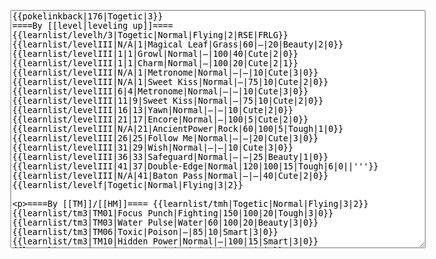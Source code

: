 </p><textarea readonly="" accesskey="," id="wpTextbox1" cols="80" rows="25" style="" class="mw-editfont-monospace" lang="en" dir="ltr" name="wpTextbox1">{{pokelinkback|176|Togetic|3}}
====By [[level|leveling up]]====
{{learnlist/levelh/3|Togetic|Normal|Flying|2|RSE|FRLG}}
{{learnlist/levelIII|N/A|1|Magical Leaf|Grass|60|—|20|Beauty|2|0}}
{{learnlist/levelIII|1|1|Growl|Normal|—|100|40|Cute|2|0}}
{{learnlist/levelIII|1|1|Charm|Normal|—|100|20|Cute|2|1}}
{{learnlist/levelIII|N/A|1|Metronome|Normal|—|—|10|Cute|3|0}}
{{learnlist/levelIII|N/A|1|Sweet Kiss|Normal|—|75|10|Cute|2|0}}
{{learnlist/levelIII|6|4|Metronome|Normal|—|—|10|Cute|3|0}}
{{learnlist/levelIII|11|9|Sweet Kiss|Normal|—|75|10|Cute|2|0}}
{{learnlist/levelIII|16|13|Yawn|Normal|—|—|10|Cute|2|0}}
{{learnlist/levelIII|21|17|Encore|Normal|—|100|5|Cute|2|0}}
{{learnlist/levelIII|N/A|21|AncientPower|Rock|60|100|5|Tough|1|0}}
{{learnlist/levelIII|26|25|Follow Me|Normal|—|—|20|Cute|3|0}}
{{learnlist/levelIII|31|29|Wish|Normal|—|—|10|Cute|3|0}}
{{learnlist/levelIII|36|33|Safeguard|Normal|—|—|25|Beauty|1|0}}
{{learnlist/levelIII|41|37|Double-Edge|Normal|120|100|15|Tough|6|0||'''}}
{{learnlist/levelIII|N/A|41|Baton Pass|Normal|—|—|40|Cute|2|0}}
{{learnlist/levelf|Togetic|Normal|Flying|3|2}}

====By [[TM]]/[[HM]]====
{{learnlist/tmh|Togetic|Normal|Flying|3|2}}
{{learnlist/tm3|TM01|Focus Punch|Fighting|150|100|20|Tough|3|0}}
{{learnlist/tm3|TM03|Water Pulse|Water|60|100|20|Beauty|3|0}}
{{learnlist/tm3|TM06|Toxic|Poison|—|85|10|Smart|3|0}}
{{learnlist/tm3|TM10|Hidden Power|Normal|—|100|15|Smart|3|0}}
{{learnlist/tm3|TM11|Sunny Day|Fire|—|—|5|Beauty|1|0}}
{{learnlist/tm3|TM15|Hyper Beam|Normal|150|90|5|Cool|4|4||'''}}
{{learnlist/tm3|TM16|Light Screen|Psychic|—|—|30|Beauty|1|0}}
{{learnlist/tm3|TM17|Protect|Normal|—|—|10|Cute|1|0}}
{{learnlist/tm3|TM18|Rain Dance|Water|—|—|5|Tough|1|0}}
{{learnlist/tm3|TM20|Safeguard|Normal|—|—|25|Beauty|1|0}}
{{learnlist/tm3|TM21|Frustration|Normal|—|100|20|Cute|1|0||'''}}
{{learnlist/tm3|TM22|SolarBeam|Grass|120|100|10|Cool|4|0}}
{{learnlist/tm3|TM27|Return|Normal|—|100|20|Cute|1|0||'''}}
{{learnlist/tm3|TM29|Psychic|Psychic|90|100|10|Smart|1|3}}
{{learnlist/tm3|TM30|Shadow Ball|Ghost|80|100|15|Smart|3|0}}
{{learnlist/tm3|TM31|Brick Break|Fighting|75|100|15|Cool|1|4}}
{{learnlist/tm3|TM32|Double Team|Normal|—|—|15|Cool|2|0}}
{{learnlist/tm3|TM33|Reflect|Psychic|—|—|20|Smart|1|0}}
{{learnlist/tm3|TM34|Shock Wave|Electric|60|—|20|Cool|2|0}}
{{learnlist/tm3|TM35|Flamethrower|Fire|95|100|15|Beauty|4|0}}
{{learnlist/tm3|TM38|Fire Blast|Fire|120|85|5|Beauty|4|0}}
{{learnlist/tm3|TM40|Aerial Ace|Flying|60|—|20|Cool|2|0||'''}}
{{learnlist/tm3|TM42|Facade|Normal|70|100|20|Cute|2|0||'''}}
{{learnlist/tm3|TM43|Secret Power|Normal|70|100|20|Smart|1|0||'''}}
{{learnlist/tm3|TM44|Rest|Psychic|—|—|10|Cute|2|0}}
{{learnlist/tm3|TM45|Attract|Normal|—|100|15|Cute|2|0}}
{{learnlist/tm3|TM47|Steel Wing|Steel|70|90|25|Cool|2|0}}
{{learnlist/tm3|HM02|Fly|Flying|70|95|15|Smart|1|0||'''}}
{{learnlist/tm3|HM05|Flash|Normal|—|70|20|Beauty|3|0}}
{{learnlist/tm3|HM06|Rock Smash|Fighting|20|100|15|Tough|1|0}}
{{learnlist/tmf|Togetic|Normal|Flying|3|2}}

====By {{pkmn|breeding}}====
{{learnlist/breedh|Togetic|Normal|Flying|3|2}}
{{learnlist/breed3|{{MSP/3|163|Hoothoot}}{{MSP/3|164|Noctowl}}|Foresight|Normal|—|100|40|Smart|3|0}}
{{learnlist/breed3|{{MSP/3|177|Natu}}{{MSP/3|178|Xatu}}|Future Sight|Psychic|80|90|15|Smart|3|0}}
{{learnlist/breed3|{{MSP/3|016|Pidgey}}{{MSP/3|017|Pidgeotto}}{{MSP/3|018|Pidgeot}}{{MSP/3|021|Spearow}}{{MSP/3|022|Fearow}}{{MSP/3|333|Swablu}}&lt;br>{{MSP/3|334|Altaria}}|Mirror Move|Flying|—|—|20|Smart|1|0}}
{{learnlist/breed3|{{MSP/3|021|Spearow}}{{MSP/3|022|Fearow}}{{MSP/3|083|Farfetch'd}}{{MSP/3|084|Doduo}}{{MSP/3|085|Dodrio}}{{MSP/3|163|Hoothoot}}&lt;br>{{MSP/3|164|Noctowl}}{{MSP/3|177|Natu}}{{MSP/3|178|Xatu}}{{MSP/3|198|Murkrow}}{{MSP/3|227|Skarmory}}{{MSP/3|276|Taillow}}&lt;br>{{MSP/3|277|Swellow}}{{MSP/3|333|Swablu}}{{MSP/3|334|Altaria}}|Peck|Flying|35|100|35|Cool|4|0||'''}}
{{learnlist/breed3|{{MSP/3|025|Pikachu}}{{MSP/3|183|Marill}}{{MSP/3|209|Snubbull}}|Present|Normal|—|90|15|Cute|3|0|*|'''}}
{{learnlist/breed3|{{MSP/3|300|Skitty}}{{MSP/3|303|Mawile}}|Psych Up|Normal|—|—|10|Smart|2|0|*}}
{{learnlist/breed3|{{MSP/3|300|Skitty}}|Substitute|Normal|—|—|10|Smart|2|0|*}}
{{learnlist/breedf|Togetic|Normal|Flying|3|2}}

====By [[Move Tutor|tutoring]]====
{{learnlist/tutorh|Togetic|Normal|Flying|3|2}}
{{learnlist/tutor3|Body Slam|Normal|85|100|15|Tough|1|4||'''|yes|yes|yes}}
{{learnlist/tutor3|Counter|Fighting|—|100|20|Tough|2|0|||yes|yes|no}}
{{learnlist/tutor3|Defense Curl|Normal|—|—|40|Cute|2|0|||no|yes|no}}
{{learnlist/tutor3|Double-Edge|Normal|120|100|15|Tough|6|0||'''|yes|yes|yes}}
{{learnlist/tutor3|Dream Eater|Psychic|100|100|15|Smart|2|2|||yes|yes|yes}}
{{learnlist/tutor3|Endure|Normal|—|—|10|Tough|2|0|||no|yes|no}}
{{learnlist/tutor3|Mega Kick|Normal|120|75|5|Cool|4|0||'''|yes|yes|no}}
{{learnlist/tutor3|Mega Punch|Normal|80|85|20|Tough|4|0||'''|yes|yes|no}}
{{learnlist/tutor3|Metronome|Normal|—|—|10|Cute|3|0|||yes|yes|no}}
{{learnlist/tutor3|Mimic|Normal|—|—|10|Cute|1|0|||yes|yes|yes}}
{{learnlist/tutor3|Mud-Slap|Ground|20|100|10|Cute|2|1|||no|yes|no}}
{{learnlist/tutor3|Psych Up|Normal|—|—|10|Smart|2|0|||no|yes|no}}
{{learnlist/tutor3|Rollout|Rock|30|90|20|Tough|3|0|||no|yes|no}}
{{learnlist/tutor3|Seismic Toss|Fighting|—|100|20|Tough|2|1|||yes|yes|yes}}
{{learnlist/tutor3|Sky Attack|Flying|140|90|5|Cool|3|0||'''|no|no|yes}}
{{learnlist/tutor3|Sleep Talk|Normal|—|—|10|Cute|3|0|||no|yes|no}}
{{learnlist/tutor3|Snore|Normal|40|100|15|Cute|4|0||'''|no|yes|no}}
{{learnlist/tutor3|Softboiled|Normal|—|—|10|Beauty|4|0|||yes|yes|no}}
{{learnlist/tutor3|Substitute|Normal|—|—|10|Smart|2|0|||yes|yes|yes}}
{{learnlist/tutor3|Swagger|Normal|—|90|15|Cute|2|0|||no|yes|yes}}
{{learnlist/tutor3|Swift|Normal|60|—|20|Cool|2|0||'''|no|yes|no}}
{{learnlist/tutor3|Thunder Wave|Electric|—|100|20|Cool|2|1|||yes|yes|yes}}
{{learnlist/tutorf|Togetic|Normal|Flying|3|2}}

====By a prior [[evolution]]====
{{Learnlist/prevoh|Togetic|Normal|Flying|3|2}}
{{Learnlist/prevo3|175|Togepi|e||||Tri Attack|Normal|80|100|10|Beauty|2|2|'''|XD}}
{{Learnlist/prevo3|175|Togepi|e||||Helping Hand|Normal|—|—|20|Smart|2|0||XD}}
{{Learnlist/prevof|Togetic|Normal|Flying|3|2}}

====Special moves====
{{Shadow moves|176|20|Shadow Rush|--|--|--|Metronome|Normal|Charm|Normal|Sweet Kiss|Normal|Yawn|Normal|Colo|Normal|Flying}}

[[fr:Togetic/Génération 3]]
[[it:Togetic/Mosse apprese in terza generazione]]
[[ja:トゲチック/第六世代以前のおぼえるわざ]]
[[zh:波克基古/第三世代招式表]]
